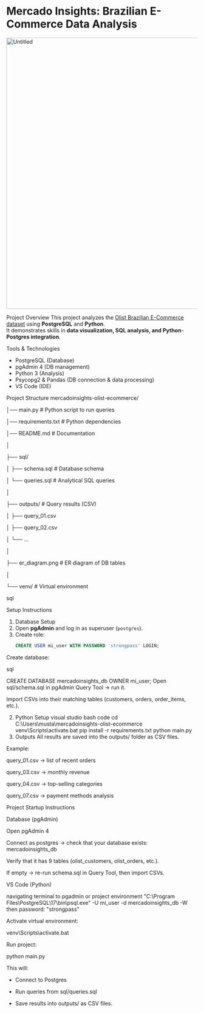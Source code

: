 # Mercado Insights: Brazilian E-Commerce Data Analysis


<img width="1497" height="714" alt="Untitled" src="https://github.com/user-attachments/assets/093be1a2-08fc-45ac-8101-dbd096e6fd53" />

Project Overview
This project analyzes the [Olist Brazilian E-Commerce dataset](https://www.kaggle.com/datasets/olistbr/brazilian-ecommerce) using **PostgreSQL** and **Python**.  
It demonstrates skills in **data visualization, SQL analysis, and Python-Postgres integration**.  

Tools & Technologies
- PostgreSQL (Database)
- pgAdmin 4 (DB management)
- Python 3 (Analysis)
- Psycopg2 & Pandas (DB connection & data processing)
- VS Code (IDE)

Project Structure
mercadoinsights-olist-ecommerce/

│── main.py # Python script to run queries

│── requirements.txt # Python dependencies

│── README.md # Documentation

│

├── sql/

│ ├── schema.sql # Database schema

│ └── queries.sql # Analytical SQL queries

│

├── outputs/ # Query results (CSV)

│ ├── query_01.csv

│ ├── query_02.csv

│ └── ...

│

├── er_diagram.png # ER diagram of DB tables

│

└── venv/ # Virtual environment


sql

Setup Instructions

1. Database Setup
1. Open **pgAdmin** and log in as superuser (`postgres`).
2. Create role:
   ```sql
   CREATE USER mi_user WITH PASSWORD 'strongpass' LOGIN;
Create database:

sql

CREATE DATABASE mercadoinsights_db OWNER mi_user;
Open sql/schema.sql in pgAdmin Query Tool → run it.

Import CSVs into their matching tables (customers, orders, order_items, etc.).

2. Python Setup
visual studio bash code
cd C:\Users\musta\mercadoinsights-olist-ecommerce
venv\Scripts\activate.bat
pip install -r requirements.txt
python main.py
4. Outputs
All results are saved into the outputs/ folder as CSV files.

Example:

query_01.csv → list of recent orders

query_03.csv → monthly revenue

query_04.csv → top-selling categories

query_07.csv → payment methods analysis


Project Startup Instructions

Database (pgAdmin)

Open pgAdmin 4

Connect as postgres → check that your database exists: mercadoinsights_db

Verify that it has 9 tables (olist_customers, olist_orders, etc.).

If empty → re-run schema.sql in Query Tool, then import CSVs.

VS Code (Python)

navigating terminal to pgadmin or project environment
"C:\Program Files\PostgreSQL\17\bin\psql.exe" -U mi_user -d mercadoinsights_db -W
then password: "strongpass"


Activate virtual environment:

venv\Scripts\activate.bat


Run project:

python main.py


This will:

* Connect to Postgres

* Run queries from sql/queries.sql


* Save results into outputs/ as CSV files.

